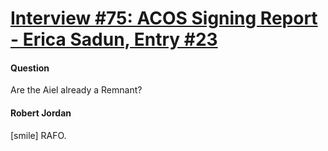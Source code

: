 # [Interview #75: ACOS Signing Report - Erica Sadun, Entry #23](https://www.theoryland.com/intvmain.php?i=75#23)

#### Question

Are the Aiel already a Remnant?

#### Robert Jordan

[smile] RAFO.

